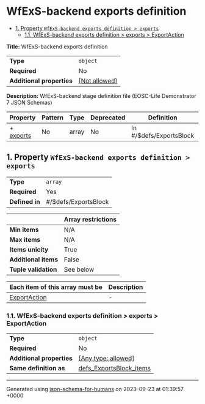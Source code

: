 # WfExS-backend exports definition

- [1. Property `WfExS-backend exports definition > exports`](#exports)
  - [1.1. WfExS-backend exports definition > exports > ExportAction](#autogenerated_heading_2)

**Title:** WfExS-backend exports definition

|                           |                                                         |
| ------------------------- | ------------------------------------------------------- |
| **Type**                  | `object`                                                |
| **Required**              | No                                                      |
| **Additional properties** | [[Not allowed]](# "Additional Properties not allowed.") |

**Description:** WfExS-backend stage definition file (EOSC-Life Demonstrator 7 JSON Schemas)

| Property               | Pattern | Type  | Deprecated | Definition              | Title/Description |
| ---------------------- | ------- | ----- | ---------- | ----------------------- | ----------------- |
| + [exports](#exports ) | No      | array | No         | In #/$defs/ExportsBlock | -                 |

## <a name="exports"></a>1. Property `WfExS-backend exports definition > exports`

|                |                      |
| -------------- | -------------------- |
| **Type**       | `array`              |
| **Required**   | Yes                  |
| **Defined in** | #/$defs/ExportsBlock |

|                      | Array restrictions |
| -------------------- | ------------------ |
| **Min items**        | N/A                |
| **Max items**        | N/A                |
| **Items unicity**    | True               |
| **Additional items** | False              |
| **Tuple validation** | See below          |

| Each item of this array must be | Description |
| ------------------------------- | ----------- |
| [ExportAction](#exports_items)  | -           |

### <a name="autogenerated_heading_2"></a>1.1. WfExS-backend exports definition > exports > ExportAction

|                           |                                                                           |
| ------------------------- | ------------------------------------------------------------------------- |
| **Type**                  | `object`                                                                  |
| **Required**              | No                                                                        |
| **Additional properties** | [[Any type: allowed]](# "Additional Properties of any type are allowed.") |
| **Same definition as**    | [defs_ExportsBlock_items](#defs_ExportsBlock_items)                       |

----------------------------------------------------------------------------------------------------------------------------
Generated using [json-schema-for-humans](https://github.com/coveooss/json-schema-for-humans) on 2023-09-23 at 01:39:57 +0000
